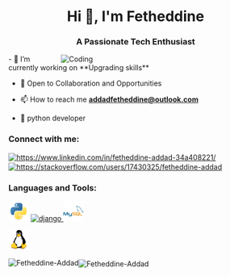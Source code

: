 <h1 align="center">Hi 👋, I'm Fetheddine</h1>
<h3 align="center">A Passionate Tech Enthusiast</h3>
<img align="right" alt="Coding" width="400" src="https://imgs.search.brave.com/cTWvsKv2Fc7C5UDE5anDrCErBLMupkD9BAQQL3XPTBM/rs:fit:800:600:1/g:ce/aHR0cHM6Ly9jZG4u/ZHJpYmJibGUuY29t/L3VzZXJzLzEwNTk1/ODMvc2NyZWVuc2hv/dHMvNDE3MTM2Ny9j/b2RpbmctZnJlYWsu/Z2lm.gif"/>
- 🔭 I’m currently working on **Upgrading skills**

- 👯 Open to Collaboration and Opportunities

- 📫 How to reach me **addadfetheddine@outlook.com**

- 📄 python developer

<h3 align="left">Connect with me:</h3>
<p align="left">
<a href="https://linkedin.com/in/fetheddine-addad-34a408221/" target="blank"><img align="center" src="https://raw.githubusercontent.com/rahuldkjain/github-profile-readme-generator/master/src/images/icons/Social/linked-in-alt.svg" alt="https://www.linkedin.com/in/fetheddine-addad-34a408221/" height="30" width="40" /></a>
<a href="https://stackoverflow.com/users/17430325/fetheddine-addad" target="blank"><img align="center" src="https://raw.githubusercontent.com/rahuldkjain/github-profile-readme-generator/master/src/images/icons/Social/stack-overflow.svg" alt="https://stackoverflow.com/users/17430325/fetheddine-addad" height="30" width="40" /></a>
</p>

<h3 align="left">Languages and Tools:</h3>
<p align="left"> 
  <img src="https://raw.githubusercontent.com/devicons/devicon/master/icons/python/python-original.svg" alt="python" width="40" height="40"/> </a> 
   <a href="https://www.djangoproject.com/" target="_blank" rel="noreferrer"> <img src="https://cdn.worldvectorlogo.com/logos/django.svg" alt="django" width="40" height="40"/> </a> 
   <a href="https://www.mysql.com/" target="_blank" rel="noreferrer"> <img src="https://raw.githubusercontent.com/devicons/devicon/master/icons/mysql/mysql-original-wordmark.svg" alt="mysql" width="40" height="40"/> </a>
    
   <a href="https://www.linux.org/" target="_blank" rel="noreferrer"> <img src="https://raw.githubusercontent.com/devicons/devicon/master/icons/linux/linux-original.svg" alt="linux" width="40" height="40"/> </a>



   </p>

<p><img align="left" src="https://github-readme-stats.vercel.app/api/top-langs?username=Fetheddine-Addad&show_icons=true&locale=en&layout=compact" alt="Fetheddine-Addad" />

<img align="center" src="https://github-readme-stats.vercel.app/api?username=Fetheddine-Addad&show_icons=true&locale=en" alt="Fetheddine-Addad"   /></p>


 
